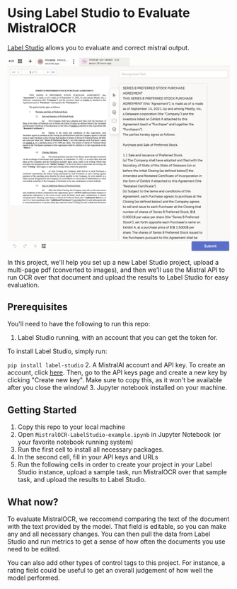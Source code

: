# Using Label Studio to Evaluate MistralOCR 
[Label Studio](labelstud.io) allows you to evaluate and correct mistral output.

![Labeling_Screen.png](Labeling_Screen.png)

In this project, we'll help you set up a new Label Studio project, 
upload a multi-page pdf (converted to images), and then we'll use 
the Mistral API to run OCR over that document and upload the results to 
Label Studio for easy evaluation. 

## Prerequisites 
You'll need to have the following to run this repo: 
1. Label Studio running, with an account that you can get the token for. 

To install Label Studio, simply run:

`pip install label-studio`
2. A MistralAI account and API key. To create an account, click [here](console.mistral.ai).
Then, go to the API keys page and create a new key by clicking "Create new key". Make
sure to copy this, as it won't be available after you close the window! 
3. Jupyter notebook installed on your machine. 

## Getting Started 
1. Copy this repo to your local machine 
2. Open `MistralOCR-LabelStudio-example.ipynb` in Jupyter Notebook (or your favorite notebook running system)
3. Run the first cell to install all necessary packages. 
4. In the second cell, fill in your API keys and URLs
5. Run the following cells in order to create your project in your Label Studio instance, 
upload a sample task, run MistralOCR over that sample task, and upload the results to Label Studio.

## What now? 
To evaluate MistralOCR, we reccomend comparing the text of the document with the text provided by the model. 
That field is editable, so you can make any and all necessary changes. You can then pull the data from Label Studio and 
run metrics to get a sense of how often the documents you use need to be edited. 

You can also add other types of control tags to this project. For instance, a rating field could be useful to get 
an overall judgement of how well the model performed. 